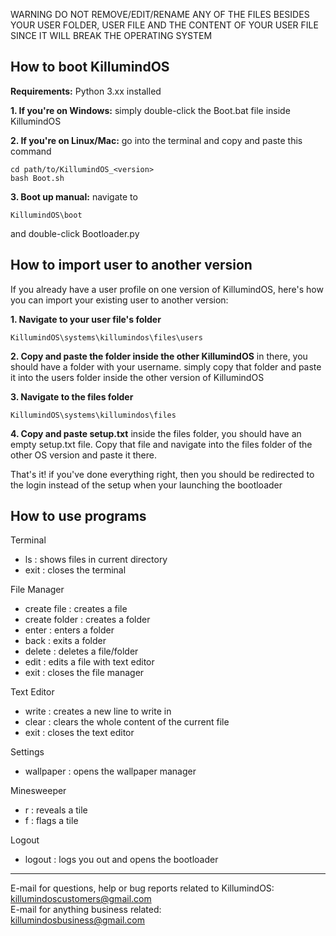 WARNING DO NOT REMOVE/EDIT/RENAME ANY OF THE FILES BESIDES YOUR USER FOLDER, USER FILE AND THE CONTENT OF YOUR USER FILE SINCE IT WILL BREAK THE OPERATING SYSTEM



## How to boot KillumindOS

**Requirements:** Python 3.xx installed

**1. If you're on Windows:**
simply double-click the Boot.bat file inside KillumindOS

**2. If you're on Linux/Mac:**
go into the terminal and copy and paste this command
```
cd path/to/KillumindOS_<version>
bash Boot.sh
```
**3. Boot up manual:**
navigate to
```
KillumindOS\boot
```
and double-click Bootloader.py



## How to import user to another version

If you already have a user profile on one version of KillumindOS, here's how you can import your existing user to another version:
 
**1. Navigate to your user file's folder**
```
KillumindOS\systems\killumindos\files\users
```
**2. Copy and paste the folder inside the other KillumindOS**
in there, you should have a folder with your username.
simply copy that folder and paste it into the users folder inside the other version of KillumindOS

**3. Navigate to the files folder**
```
KillumindOS\systems\killumindos\files
```
**4. Copy and paste setup.txt**
inside the files folder, you should have an empty setup.txt file. Copy that file and navigate into the files folder of the other OS version and paste it there.

That's it! if you've done everything right, then you should be redirected to the login instead of the setup when your launching the bootloader



## How to use programs

Terminal
- ls : shows files in current directory
- exit : closes the terminal

File Manager
- create file : creates a file
- create folder : creates a folder
- enter : enters a folder
- back : exits a folder
- delete : deletes a file/folder
- edit : edits a file with text editor
- exit : closes the file manager

Text Editor
- write : creates a new line to write in
- clear : clears the whole content of the current file
- exit : closes the text editor

Settings
- wallpaper : opens the wallpaper manager

Minesweeper
- r <row> <column> : reveals a tile
- f <row> <column> : flags a tile

Logout
- logout : logs you out and opens the bootloader



--------------------------------------------------------------------------------------------------------------------------
E-mail for questions, help or bug reports related to KillumindOS:  
killumindoscustomers@gmail.com  
E-mail for anything business related:  
killumindosbusiness@gmail.com
